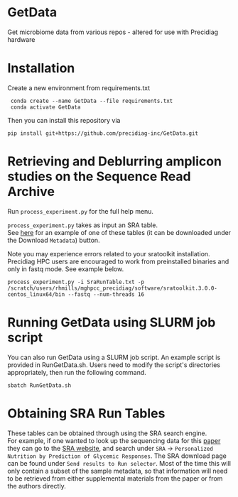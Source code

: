 # GetData
Get microbiome data from various repos - altered for use with Precidiag hardware

# Installation
Create a new environment from requirements.txt
```
 conda create --name GetData --file requirements.txt
 conda activate GetData
```

Then you can install this repository via
```
pip install git+https://github.com/precidiag-inc/GetData.git
```

# Retrieving and Deblurring amplicon studies on the Sequence Read Archive

Run `process_experiment.py` for the full help menu.

`process_experiment.py` takes as input an SRA table.  
See [here](https://www.ncbi.nlm.nih.gov/Traces/study/?acc=SRP189726&o=acc_s%3Aa) for an example of one of these tables (it can be downloaded under the Download `Metadata`) button.

Note you may experience errors related to your sratoolkit installation. Precidiag HPC users are encouraged to work from 
preinstalled binaries and only in fastq mode. See example below.
```
process_experiment.py -i SraRunTable.txt -p /scratch/users/rhmills/mghpcc_precidiag/software/sratoolkit.3.0.0-centos_linux64/bin --fastq --num-threads 16
```
# Running GetData using SLURM job script
You can also run GetData using a SLURM job script. An example script is provided in RunGetData.sh.
Users need to modify the script's directories appropriately, then run the following command.

```
sbatch RunGetData.sh
```

# Obtaining SRA Run Tables
These tables can be obtained through using the SRA search engine.  
For example, if one wanted to look up the sequencing data for this [paper](https://www.cell.com/fulltext/S0092-8674(15)01481-6)
they can go to the [SRA website](https://www.ncbi.nlm.nih.gov/sra), and search under `SRA` -> `Personalized Nutrition by Prediction of Glycemic Responses`.
The SRA download page can be found under `Send results to Run selector`. Most of the time this will only contain a subset of the sample metadata, 
so that information will need to be retrieved from either supplemental materials from the paper or from the authors directly.

